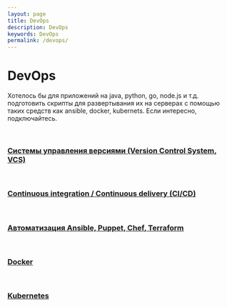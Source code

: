 ```yaml
---
layout: page
title: DevOps
description: DevOps
keywords: DevOps
permalink: /devops/
---
```


# DevOps

Хотелось бы для приложений на java, python, go, node.js и т.д. подготовить скрипты для развертывания их на серверах с помощью таких средств как ansible, docker, kubernets. Если интересно, подключайтесь.

<br/>

### [Системы управления версиями (Version Control System, VCS)](/dev/git/)

<br/>

### [Continuous integration / Continuous delivery (CI/CD)](/devops/ci-cd/)

<br/>

### [Автоматизация Ansible, Puppet, Chef, Terraform](//gitops.ru/tools/)

<br/>

### [Docker](/devops/containers/docker/)

<br/>

### [Kubernetes](/devops/containers/kubernetes/)
